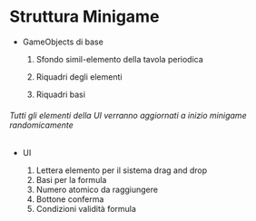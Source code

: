 # Struttura Minigame

- GameObjects di base
  
  1. Sfondo simil-elemento della tavola periodica
  
  2. Riquadri degli elementi
  
  3. Riquadri basi

###### Tutti gli elementi della UI verranno aggiornati a inizio minigame randomicamente
- UI 
  
  1. Lettera elemento per il sistema drag and drop
  2. Basi per la formula
  3. Numero atomico da raggiungere
  4. Bottone conferma
  5. Condizioni validità formula
